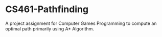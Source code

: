 # CS461-Pathfinding
A project assignment for Computer Games Programming to compute an optimal path primarily using A* Algorithm.
